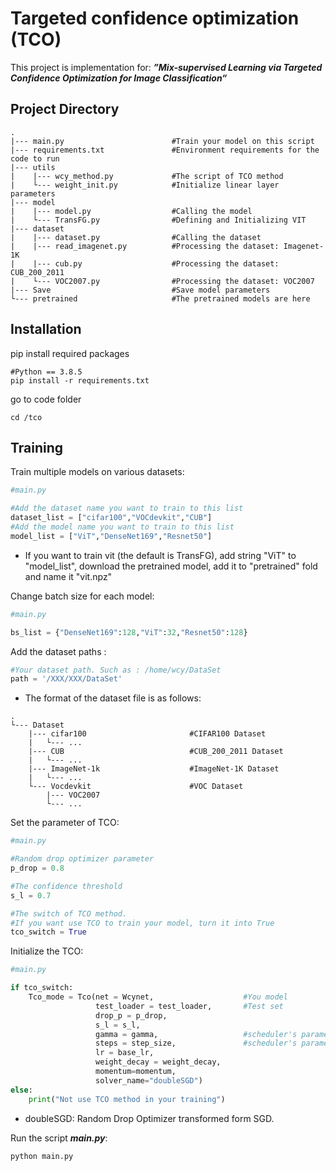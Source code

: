 # Targeted confidence optimization (TCO)

This project is implementation for: ***”Mix-supervised Learning via Targeted Confidence Optimization for Image Classification“***

## Project Directory

```
.
|--- main.py						#Train your model on this script
|--- requirements.txt				#Environment requirements for the code to run
|--- utils					   
|    |--- wcy_method.py				#The script of TCO method
|    └--- weight_init.py			#Initialize linear layer parameters
|--- model
|    |--- model.py					#Calling the model
|    └--- TransFG.py				#Defining and Initializing VIT
|--- dataset
|    |--- dataset.py				#Calling the dataset
|    |--- read_imagenet.py			#Processing the dataset: Imagenet-1K
|    |--- cub.py					#Processing the dataset: CUB_200_2011
|    └--- VOC2007.py				#Processing the dataset: VOC2007
|--- Save							#Save model parameters
└--- pretrained						#The pretrained models are here
```

## Installation

pip install required packages

```shell
#Python == 3.8.5
pip install -r requirements.txt
```

go to code folder

```shell
cd /tco
```

## Training

Train multiple models on various datasets:

```python
#main.py

#Add the dataset name you want to train to this list
dataset_list = ["cifar100","VOCdevkit","CUB"]
#Add the model name you want to train to this list
model_list = ["ViT","DenseNet169","Resnet50"]
```

- If you want to train vit (the default is TransFG), add string "ViT" to "model_list", download the pretrained model, add it to "pretrained" fold and name it "vit.npz"

Change batch size for each model:

```python
#main.py

bs_list = {"DenseNet169":128,"ViT":32,"Resnet50":128}
```

Add the dataset paths :

```python
#Your dataset path. Such as : /home/wcy/DataSet
path = '/XXX/XXX/DataSet'
```

- The format of the dataset file is as follows:


```
.
└--- Dataset
    |--- cifar100						#CIFAR100 Dataset		
    |	└--- ...		
    |--- CUB							#CUB_200_2011 Dataset	
    |	└--- ...	
	|--- ImageNet-1k					#ImageNet-1K Dataset		
    |	└--- ...		
    └--- Vocdevkit						#VOC Dataset	
    	|--- VOC2007
    	└--- ...		
```

Set the  parameter of TCO:

```python
#main.py

#Random drop optimizer parameter
p_drop = 0.8

#The confidence threshold
s_l = 0.7

#The switch of TCO method. 
#If you want use TCO to train your model, turn it into True
tco_switch = True 
```

Initialize the TCO:
```python
#main.py

if tco_switch:
    Tco_mode = Tco(net = Wcynet,					#You model
                   test_loader = test_loader,		#Test set
                   drop_p = p_drop,
                   s_l = s_l,
                   gamma = gamma,					#scheduler's parameter
                   steps = step_size,				#scheduler's parameter
                   lr = base_lr,
                   weight_decay = weight_decay,
                   momentum=momentum,
                   solver_name="doubleSGD") 		
else:
    print("Not use TCO method in your training")
```

- doubleSGD: Random Drop Optimizer transformed form SGD.

Run the script ***main.py***:
```shell
python main.py
```
